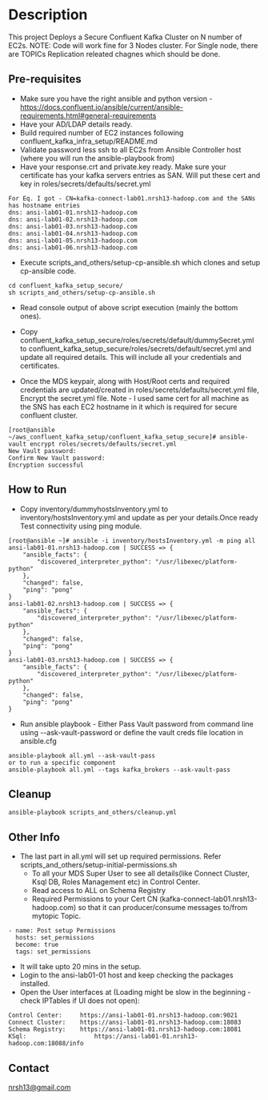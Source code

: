 # Description

This project Deploys a Secure Confluent Kafka Cluster on N number of EC2s. NOTE: Code will work fine for 3 Nodes cluster. For Single node, there are TOPICs Replication releated chagnes which should be done.

## Pre-requisites

- Make sure you have the right ansible and python version - https://docs.confluent.io/ansible/current/ansible-requirements.html#general-requirements
- Have your AD/LDAP details ready.
- Build required number of EC2 instances following confluent_kafka_infra_setup/README.md
- Validate password less ssh to all EC2s from Ansible Controller host (where you will run the ansible-playbook from)
- Have your response.crt and private.key ready. Make sure your certificate has your kafka servers entries as SAN. Will put these cert and key in roles/secrets/defaults/secret.yml
```
For Eq. I got - CN=kafka-connect-lab01.nrsh13-hadoop.com and the SANs has hostname entries 
dns: ansi-lab01-01.nrsh13-hadoop.com
dns: ansi-lab01-02.nrsh13-hadoop.com
dns: ansi-lab01-03.nrsh13-hadoop.com
dns: ansi-lab01-04.nrsh13-hadoop.com
dns: ansi-lab01-05.nrsh13-hadoop.com
dns: ansi-lab01-06.nrsh13-hadoop.com
```
- Execute scripts_and_others/setup-cp-ansible.sh which clones and setup cp-ansible code.
```
cd confluent_kafka_setup_secure/
sh scripts_and_others/setup-cp-ansible.sh
```
- Read console output of above script execution (mainly the bottom ones).

- Copy confluent_kafka_setup_secure/roles/secrets/default/dummySecret.yml to confluent_kafka_setup_secure/roles/secrets/default/secret.yml and update all required details. This will include all your credentials and certificates.

- Once the MDS keypair, along with Host/Root certs and required credentials are updated/created in roles/secrets/defaults/secret.yml file, Encrypt the secret.yml file. Note - I used same cert for all machine as the SNS has each EC2 hostname in it which is required for secure confluent cluster.
```
[root@ansible ~/aws_confluent_kafka_setup/confluent_kafka_setup_secure]# ansible-vault encrypt roles/secrets/defaults/secret.yml
New Vault password:
Confirm New Vault password:
Encryption successful
```

## How to Run 

- Copy inventory/dummyhostsInventory.yml to inventory/hostsInventory.yml and update as per your details.Once ready Test connectivity using ping module.

```
[root@ansible ~]# ansible -i inventory/hostsInventory.yml -m ping all
ansi-lab01-01.nrsh13-hadoop.com | SUCCESS => {
    "ansible_facts": {
        "discovered_interpreter_python": "/usr/libexec/platform-python"
    },
    "changed": false,
    "ping": "pong"
}
ansi-lab01-02.nrsh13-hadoop.com | SUCCESS => {
    "ansible_facts": {
        "discovered_interpreter_python": "/usr/libexec/platform-python"
    },
    "changed": false,
    "ping": "pong"
}
ansi-lab01-03.nrsh13-hadoop.com | SUCCESS => {
    "ansible_facts": {
        "discovered_interpreter_python": "/usr/libexec/platform-python"
    },
    "changed": false,
    "ping": "pong"
}
```

- Run ansible playbook - Either Pass Vault password from command line using --ask-vault-password or define the vault creds file location in ansible.cfg
```
ansible-playbook all.yml --ask-vault-pass
or to run a specific component
ansible-playbook all.yml --tags kafka_brokers --ask-vault-pass
```


## Cleanup
```
ansible-playbook scripts_and_others/cleanup.yml
```


## Other Info
- The last part in all.yml will set up required permissions. Refer scripts_and_others/setup-initial-permissions.sh
    - To all your MDS Super User to see all details(like Connect Cluster, Ksql DB, Roles Management etc) in Control Center.
    - Read access to ALL on Schema Registry
    - Required Permissions to your Cert CN (kafka-connect-lab01.nrsh13-hadoop.com) so that it can producer/consume messages to/from mytopic Topic.
```
- name: Post setup Permissions
  hosts: set_permissions
  become: true
  tags: set_permissions
```
- It will take upto 20 mins in the setup.
- Login to the ansi-lab01-01 host and keep checking the packages installed.
- Open the User interfaces at (Loading might be slow in the beginning - check IPTables if UI does not open):
```
Control Center:		https://ansi-lab01-01.nrsh13-hadoop.com:9021
Connect Cluster: 	https://ansi-lab01-01.nrsh13-hadoop.com:18083
Schema Registry: 	https://ansi-lab01-01.nrsh13-hadoop.com:18081
KSql:                   https://ansi-lab01-01.nrsh13-hadoop.com:18088/info
```


## Contact
nrsh13@gmail.com